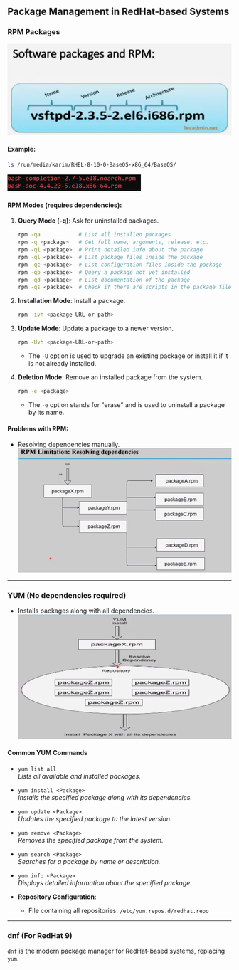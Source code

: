 
## Package Management in RedHat-based Systems

### **RPM Packages**

![alt text](screens/image-125.png)

#### **Example**:
```bash
ls /run/media/karim/RHEL-8-10-0-BaseOS-x86_64/BaseOS/
```
![alt text](screens/image-126.png)

#### **RPM Modes (requires dependencies)**:
1. **Query Mode (-q)**: Ask for uninstalled packages.
    ```bash
    rpm -qa            # List all installed packages
    rpm -q <package>   # Get full name, arguments, release, etc.
    rpm -qi <package>  # Print detailed info about the package
    rpm -ql <package>  # List package files inside the package
    rpm -qc <package>  # List configuration files inside the package
    rpm -qp <package>  # Query a package not yet installed
    rpm -qd <package>  # List documentation of the package
    rpm -qs <package>  # Check if there are scripts in the package files
    ```

2. **Installation Mode**: Install a package.
    ```bash
    rpm -ivh <package-URL-or-path>
    ```


3. **Update Mode**: Update a package to a newer version.
    ```bash
    rpm -Uvh <package-URL-or-path>
    ```
    - The `-U` option is used to upgrade an existing package or install it if it is not already installed.

4. **Deletion Mode**: Remove an installed package from the system.
    ```bash
    rpm -e <package>
    ```
    - The `-e` option stands for "erase" and is used to uninstall a package by its name.


#### **Problems with RPM**:
- Resolving dependencies manually.
![alt text](screens/image-127.png)

---

### **YUM** (No dependencies required)
- Installs packages along with all dependencies.
![alt text](screens/image-128.png)


#### **Common YUM Commands**

- `yum list all`  
    *Lists all available and installed packages.*

- `yum install <Package>`  
    *Installs the specified package along with its dependencies.*

- `yum update <Package>`  
    *Updates the specified package to the latest version.*

- `yum remove <Package>`  
    *Removes the specified package from the system.*

- `yum search <Package>`  
    *Searches for a package by name or description.*

- `yum info <Package>`  
    *Displays detailed information about the specified package.*


- **Repository Configuration**:
   - File containing all repositories: `/etc/yum.repos.d/redhat.repo`

---

### **dnf** (For RedHat 9)

`dnf` is the modern package manager for RedHat-based systems, replacing `yum`.

